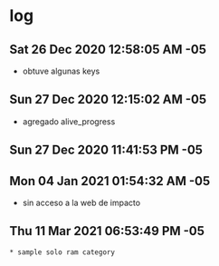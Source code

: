 # log  
## Sat 26 Dec 2020 12:58:05 AM -05  
 * obtuve algunas keys  
## Sun 27 Dec 2020 12:15:02 AM -05  
  * agregado alive_progress  
## Sun 27 Dec 2020 11:41:53 PM -05  
## Mon 04 Jan 2021 01:54:32 AM -05  
  * sin acceso a la web de impacto  
## Thu 11 Mar 2021 06:53:49 PM -05
	* sample solo ram category
